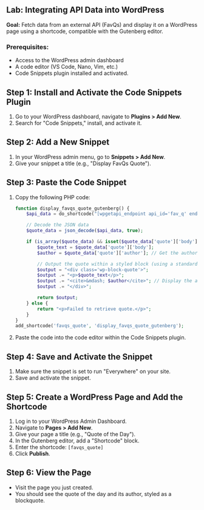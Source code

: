 ## Lab: Integrating API Data into WordPress

**Goal:** Fetch data from an external API (FavQs) and display it on a WordPress page using a shortcode, compatible with the Gutenberg editor.

### Prerequisites:

* Access to the WordPress admin dashboard
* A code editor (VS Code, Nano, Vim, etc.)
* Code Snippets plugin installed and activated.

## Step 1: Install and Activate the Code Snippets Plugin

1.  Go to your WordPress dashboard, navigate to **Plugins > Add New**.
2.  Search for "Code Snippets," install, and activate it.

## Step 2: Add a New Snippet

1.  In your WordPress admin menu, go to **Snippets > Add New**.
2.  Give your snippet a title (e.g., "Display FavQs Quote").

## Step 3: Paste the Code Snippet

1.  Copy the following PHP code:

    ```php
    function display_favqs_quote_gutenberg() {
        $api_data = do_shortcode("[wpgetapi_endpoint api_id='fav_q' endpoint_id='fav_q_endpoint' raw='true']");
    
        // Decode the JSON data
        $quote_data = json_decode($api_data, true);
    
        if (is_array($quote_data) && isset($quote_data['quote']['body'])) {
            $quote_text = $quote_data['quote']['body'];
            $author = $quote_data['quote']['author']; // Get the author
    
            // Output the quote within a styled block (using a standard paragraph and cite)
            $output = "<div class='wp-block-quote'>";
            $output .= "<p>$quote_text</p>";
            $output .= "<cite>&mdash; $author</cite>"; // Display the author
            $output .= "</div>";
    
            return $output;
        } else {
            return "<p>Failed to retrieve quote.</p>";
        }
    }
    add_shortcode('favqs_quote', 'display_favqs_quote_gutenberg');
    ```

2.  Paste the code into the code editor within the Code Snippets plugin.

## Step 4: Save and Activate the Snippet

1.  Make sure the snippet is set to run "Everywhere" on your site.
2.  Save and activate the snippet.

## Step 5: Create a WordPress Page and Add the Shortcode

1.  Log in to your WordPress Admin Dashboard.
2.  Navigate to **Pages > Add New**.
3.  Give your page a title (e.g., "Quote of the Day").
4.  In the Gutenberg editor, add a "Shortcode" block.
5.  Enter the shortcode: `[favqs_quote]`
6.  Click **Publish**.

## Step 6: View the Page

* Visit the page you just created.
* You should see the quote of the day and its author, styled as a blockquote.

